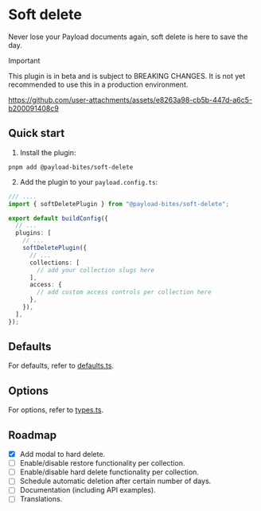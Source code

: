 # Soft delete

Never lose your Payload documents again, soft delete is here to save the day.

> [!IMPORTANT]
> This plugin is in beta and is subject to BREAKING CHANGES. It is not yet recommended to use this in a production environment.

https://github.com/user-attachments/assets/e8263a98-cb5b-447d-a6c5-b200091408c9

## Quick start

1. Install the plugin:

```shell
pnpm add @payload-bites/soft-delete
```

2. Add the plugin to your `payload.config.ts`:

```ts
/// ....
import { softDeletePlugin } from "@payload-bites/soft-delete";

export default buildConfig({
  // ...
  plugins: [
    // ...
    softDeletePlugin({
      // ...
      collections: [
        // add your collection slugs here
      ],
      access: {
        // add custom access controls per collection here
      },
    }),
  ],
});
```

## Defaults

For defaults, refer to [defaults.ts](./src/defaults.ts).

## Options

For options, refer to [types.ts](./src/types.ts).

## Roadmap

- [x] Add modal to hard delete.
- [ ] Enable/disable restore functionality per collection.
- [ ] Enable/disable hard delete functionality per collection.
- [ ] Schedule automatic deletion after certain number of days.
- [ ] Documentation (including API examples).
- [ ] Translations.
